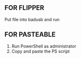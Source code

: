FOR FLIPPER
--------------------------
Put file into badusb and run

FOR PASTEABLE
--------------------------
1. Run PowerShell as administrator
2. Copy and paste the PS script
